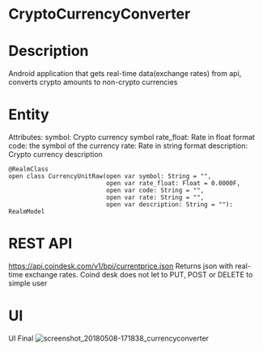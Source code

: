 # CryptoCurrencyConverter
# Description
Android application that gets real-time data(exchange rates) from api, converts crypto amounts to non-crypto currencies

# Entity
Attributes:
symbol: Crypto currency symbol
rate_float: Rate in float format
code: the symbol of the currency
rate: Rate in string format
description: Crypto currency description

```
@RealmClass
open class CurrencyUnitRaw(open var symbol: String = "",
                           open var rate_float: Float = 0.0000F,
                           open var code: String = "",
                           open var rate: String = "",
                           open var description: String = ""): RealmModel

```
# REST API
https://api.coindesk.com/v1/bpi/currentprice.json
Returns json with real-time exchange rates.
Coind desk does not let to PUT, POST or DELETE to simple user

# UI
UI Final
![screenshot_20180508-171838_currencyconverter](https://user-images.githubusercontent.com/33633126/39762730-1d6aca00-52e4-11e8-861f-a76bef5ee029.jpg)
